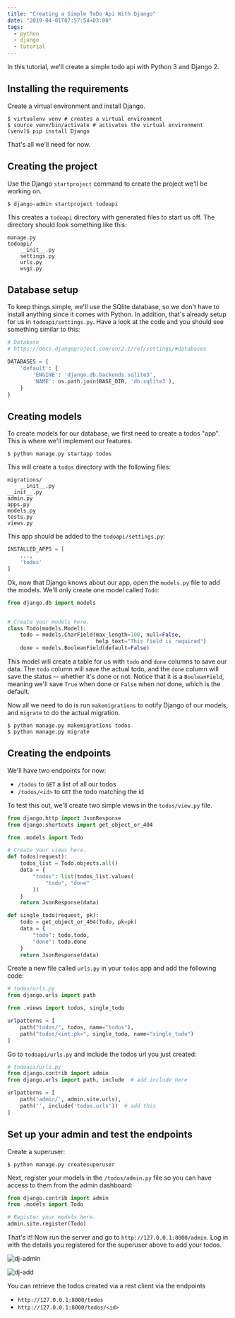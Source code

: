 ```yaml
---
title: "Creating a Simple ToDo Api With Django"
date: "2019-04-01T07:57:54+03:00"
tags:
  - python
  - django
  - tutorial
---
```


In this tutorial, we'll create a simple todo api with Python 3 and Django 2.

<!--more-->

## Installing the requirements

Create a virtual environment and install Django.

```console
$ virtualenv venv # creates a virtual environment
$ source venv/bin/activate # activates the virtual environment
(venv)$ pip install Django
```

That's all we'll need for now.

## Creating the project

Use the Django `startproject` command to create the project we'll be working on.

```console
$ django-admin startproject todoapi
```

This creates a `todoapi` directory with generated files to start us off. The directory should look something like this:

```
manage.py
todoapi/
    __init__.py
    settings.py
    urls.py
    wsgi.py
```

## Database setup

To keep things simple, we'll use the SQlite database, so we don't have to install anything since it comes with Python. In addition, that's already setup for us in `todoapi/settings.py`. Have a look at the code and you should see something similar to this:

```python
# Database
# https://docs.djangoproject.com/en/2.1/ref/settings/#databases

DATABASES = {
    'default': {
        'ENGINE': 'django.db.backends.sqlite3',
        'NAME': os.path.join(BASE_DIR, 'db.sqlite3'),
    }
}
```

## Creating models

To create models for our database, we first need to create a todos "app". This is where we'll implement our features.

```console
$ python manage.py startapp todos
```

This will create a `todos` directory with the following files:

```
migrations/
    __init__.py
__init__.py
admin.py
apps.py
models.py
tests.py
views.py
```

This app should be added to the `todoapi/settings.py`:

```python
INSTALLED_APPS = [
    ...,
    'todos'
]
```

Ok, now that Django knows about our app, open the `models.py` file to add the models. We'll only create one model called `Todo`:

```python
from django.db import models


# Create your models here.
class Todo(models.Model):
    todo = models.CharField(max_length=100, null=False,
                            help_text="This field is required")
    done = models.BooleanField(default=False)
```

This model will create a table for us with `todo` and `done` columns to save our data. The `todo` column will save the actual todo, and the `done` column will save the status -- whether it's done or not. Notice that it is a `BooleanField`, meaning we'll save `True` when done or `False` when not done, which is the default.

Now all we need to do is run `makemigrations` to notify Django of our models, and `migrate` to do the actual migration.

```console
$ python manage.py makemigrations todos
$ python manage.py migrate
```

## Creating the endpoints

We'll have two endpoints for now:

- `/todos` to `GET` a list of all our todos
- `/todos/<id>` to `GET` the todo matching the id

To test this out, we'll create two simple views in the `todos/view.py` file.

```python
from django.http import JsonResponse
from django.shortcuts import get_object_or_404

from .models import Todo

# Create your views here.
def todos(request):
    todos_list = Todo.objects.all()
    data = {
        "todos": list(todos_list.values(
            "todo", "done"
        ))
    }
    return JsonResponse(data)

def single_todo(request, pk):
    todo = get_object_or_404(Todo, pk=pk)
    data = {
        "todo": todo.todo,
        "done": todo.done
    }
    return JsonResponse(data)
```

Create a new file called `urls.py` in your `todos` app and add the following code:

```python
# todos/urls.py
from django.urls import path

from .views import todos, single_todo

urlpatterns = [
    path("todos/", todos, name="todos"),
    path("todos/<int:pk>", single_todo, name="single_todo")
]
```

Go to `todoapi/urls.py` and include the todos url you just created:

```python
# todoapi/urls.py
from django.contrib import admin
from django.urls import path, include  # add include here

urlpatterns = [
    path('admin/', admin.site.urls),
    path('', include('todos.urls'))  # add this
]
```

## Set up your admin and test the endpoints

Create a superuser:

```console
$ python manage.py createsuperuser
```

Next, register your models in the `/todos/admin.py` file so you can have access to them from the admin dashboard:

```python
from django.contrib import admin
from .models import Todo

# Register your models here.
admin.site.register(Todo)
```

That's it! Now run the server and go to `http://127.0.0.1:8000/admin`. Log in with the details you registered for the superuser above to add your todos.

![dj-admin](https://thepracticaldev.s3.amazonaws.com/i/x6voqtudx91zc4mnvede.png)

![dj-add](https://thepracticaldev.s3.amazonaws.com/i/pmorh3sdlnknzfo1h2c2.png)

You can retrieve the todos created via a rest client via the endpoints

- `http://127.0.0.1:8000/todos`
- `http://127.0.0.1:8000/todos/<id>`
